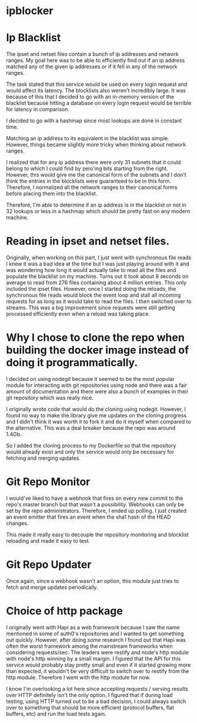 # ipblocker


# Ip Blacklist

The ipset and netset files contain a bunch of ip addresses and network ranges. My goal here was to be able to efficiently find out if an ip address matched any of the given ip addresses or if it fell in any of the network ranges.

The task stated that this service would be used on every login request and would affect its latency. The blocklists also weren't incredibly large. It was because of this that I decided to go with an in-memory version of the blacklist because hitting a database on every login request would be terrible for latency in comparison.

I decided to go with a hashmap since most lookups are done in constant time.

Matching an ip address to its equivalent in the blacklist was simple. However, things became slightly more tricky when thinking about network ranges.

I realized that for any ip address there were only 31 subnets that it could belong to which I could find by zero'ing bits starting from the right. However, this would give me the canonical form of the subnets and I don't think the entries in the blocklists were guaranteed to be in this form. Therefore, I normalized all the network ranges to their canonical forms before placing them into the blacklist.

Therefore, I'm able to determine if an ip address is in the blacklist or not in 32 lookups or less in a hashmap which should be pretty fast on any modern machine.





# Reading in ipset and netset files.

Originally, when working on this part, I just went with synchronous file reads I knew it was a bad idea at the time but I was just playing around with it and was wondering how long it would actually take to read all the files and populate the blacklist on my machine. Turns out it took about 8 seconds on average to read from 276 files containing about 4 million entries. This only included the ipset files. However, once I started doing the reloads, the synchronous file reads would block the event loop and stall all incoming requests for as long as it would take to read the files. I then switched over to streams. This was a big improvement since requests were still getting processed efficiently even when a reload was taking place.



# Why I chose to clone the repo when building the docker image instead of doing it programmatically.

I decided on using nodegit because it seemed to be the most popular module for interacting with git repositories using node and there was a fair amount of documentation and there were also a bunch of examples in their git repository which was really nice.

I originally wrote code that would do the cloning using nodegit. However, I found no way to make the library give me updates on the cloning progress and I didn't think it was worth it to fork it and do it myself when compared to the alternative. This was a deal breaker because the repo was around 1.4Gb.

So I added the cloning process to my Dockerfile so that the repository would already exist and only the service would only be necessary for fetching and merging updates.


# Git Repo Monitor

I would've liked to have a webhook that fires on every new commit to the repo's master branch but that wasn't a possibility. Webhooks can only be set by the repo administrators. Therefore, I ended up polling. I just created an event emitter that fires an event when the sha1 hash of the HEAD changes.

This made it really easy to decouple the repository monitoring and blocklist reloading and made it easy to test.



# Git Repo Updater

Once again, since a webhook wasn't an option, this module just tries to fetch and merge updates periodically.


# Choice of http package

I originally went with Hapi as a web framework because I saw the name mentioned in some of auth0's repositories and I wanted to get something out quickly. However, after doing some research I found out that Hapi was often the worst framework among the mainstream frameworks when considering requests/sec. The leaders were restify and node's http module with node's http winning by a small margin. I figured that the API for this service would probably stay pretty small and even if it started growing more than expected, it wouldn't be very difficult to switch over to restify from the http module. Therefore I went with the http module for now.

I know I'm overlooking a lot here since accepting requests / serving results over HTTP definitely isn't the only option. I figured that if during load testing, using HTTP turned out to be a bad decision, I could always switch over to something that should be more efficient (protocol buffers, flat buffers, etc) and run the load tests again.
